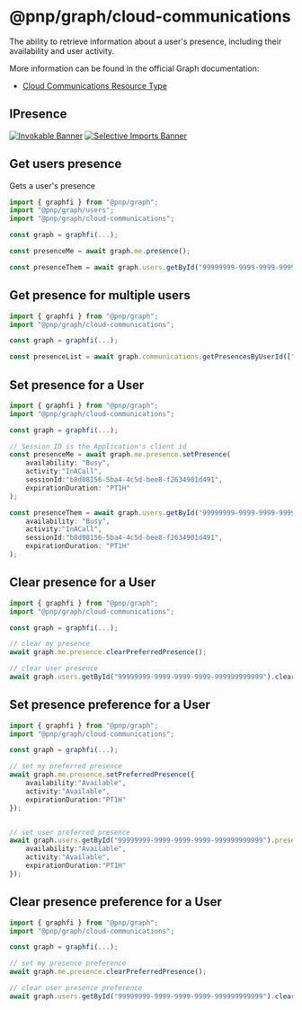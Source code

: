 # @pnp/graph/cloud-communications

The ability to retrieve information about a user's presence, including their availability and user activity.

More information can be found in the official Graph documentation:

- [Cloud Communications Resource Type](https://docs.microsoft.com/en-us/graph/api/resources/presence?view=graph-rest-1.0)

## IPresence

[![Invokable Banner](https://img.shields.io/badge/Invokable-informational.svg)](../concepts/invokable.md) [![Selective Imports Banner](https://img.shields.io/badge/Selective%20Imports-informational.svg)](../concepts/selective-imports.md)  

## Get users presence

Gets a user's presence

```TypeScript
import { graphfi } from "@pnp/graph";
import "@pnp/graph/users";
import "@pnp/graph/cloud-communications";

const graph = graphfi(...);

const presenceMe = await graph.me.presence();

const presenceThem = await graph.users.getById("99999999-9999-9999-9999-999999999999").presence();

```

## Get presence for multiple users

```TypeScript
import { graphfi } from "@pnp/graph";
import "@pnp/graph/cloud-communications";

const graph = graphfi(...);

const presenceList = await graph.communications.getPresencesByUserId(["99999999-9999-9999-9999-999999999999"]);

```

## Set presence for a User

```TypeScript
import { graphfi } from "@pnp/graph";
import "@pnp/graph/cloud-communications";

const graph = graphfi(...);

// Session ID is the Application's client id
const presenceMe = await graph.me.presence.setPresence(
    availability: "Busy",
    activity:"InACall",
    sessionId:"b8d08156-5ba4-4c5d-bee8-f2634901d491",
    expirationDuration: "PT1H"
);

const presenceThem = await graph.users.getById("99999999-9999-9999-9999-999999999999").setPresence(
    availability: "Busy",
    activity:"InACall",
    sessionId:"b8d08156-5ba4-4c5d-bee8-f2634901d491",
    expirationDuration: "PT1H"
);

```

## Clear presence for a User

```TypeScript
import { graphfi } from "@pnp/graph";
import "@pnp/graph/cloud-communications";

const graph = graphfi(...);

// clear my presence
await graph.me.presence.clearPreferredPresence();

// clear user presence
await graph.users.getById("99999999-9999-9999-9999-999999999999").clearPreferredPresence();

```

## Set presence preference for a User

```TypeScript
import { graphfi } from "@pnp/graph";
import "@pnp/graph/cloud-communications";

const graph = graphfi(...);

// set my preferred presence
await graph.me.presence.setPreferredPresence({
    availability:"Available",
    activity:"Available",
    expirationDuration:"PT1H"
});


// set user preferred presence
await graph.users.getById("99999999-9999-9999-9999-999999999999").presence.setPreferredPresence({
    availability:"Available",
    activity:"Available",
    expirationDuration:"PT1H"
});

```

## Clear presence preference for a User

```TypeScript
import { graphfi } from "@pnp/graph";
import "@pnp/graph/cloud-communications";

const graph = graphfi(...);

// set my presence preference
await graph.me.presence.clearPreferredPresence();

// clear user presence preference
await graph.users.getById("99999999-9999-9999-9999-999999999999").clearPreferredPresence();

```